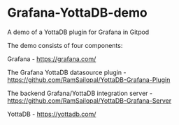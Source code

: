 # Grafana-YottaDB-demo

A demo of a YottaDB plugin for Grafana in Gitpod

The demo consists of four components:

Grafana - https://grafana.com/

The Grafana YottaDB datasource plugin - https://github.com/RamSailopal/YottaDB-Grafana-Plugin

The backend Grafana/YottaDB integration server - https://github.com/RamSailopal/YottaDB-Grafana-Server

YottaDB - https://yottadb.com/
